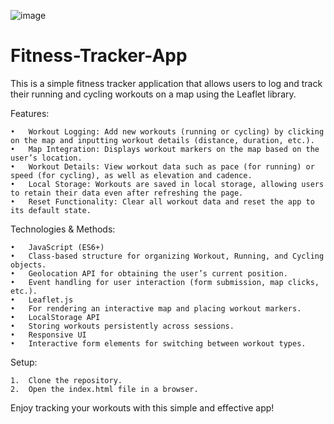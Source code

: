 ![image](https://github.com/user-attachments/assets/e19ff80e-e88a-4974-8493-cdc47ffc0ff0)



# Fitness-Tracker-App

This is a simple fitness tracker application that allows users to log and track their running and cycling workouts on a map using the Leaflet library.

Features:

	•	Workout Logging: Add new workouts (running or cycling) by clicking on the map and inputting workout details (distance, duration, etc.).
	•	Map Integration: Displays workout markers on the map based on the user’s location.
	•	Workout Details: View workout data such as pace (for running) or speed (for cycling), as well as elevation and cadence.
	•	Local Storage: Workouts are saved in local storage, allowing users to retain their data even after refreshing the page.
	•	Reset Functionality: Clear all workout data and reset the app to its default state.

Technologies & Methods:

	•	JavaScript (ES6+)
	•	Class-based structure for organizing Workout, Running, and Cycling objects.
	•	Geolocation API for obtaining the user’s current position.
	•	Event handling for user interaction (form submission, map clicks, etc.).
	•	Leaflet.js
	•	For rendering an interactive map and placing workout markers.
	•	LocalStorage API
	•	Storing workouts persistently across sessions.
	•	Responsive UI
	•	Interactive form elements for switching between workout types.

Setup:

	1.	Clone the repository.
	2.	Open the index.html file in a browser.

Enjoy tracking your workouts with this simple and effective app!

